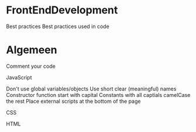FrontEndDevelopment
===================

Best practices
Best practices used in code

<h1>Algemeen</h1>

Comment your code

JavaScript

Don't use global variables/objects
Use short clear (meaningful) names
Constructor function start with capital
Constants with all captials
camelCase the rest
Place external scripts at the bottom of the page

CSS

HTML
